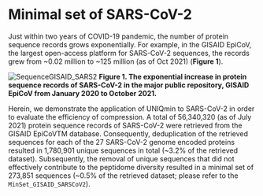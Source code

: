 # Minimal set of SARS-CoV-2

Just within two years of COVID-19 pandemic, the number of protein sequence records grows exponentially. For example, in the GISAID EpiCoV, the largest open-access platform for SARS-CoV-2 sequences, the records grew from ~0.02 million to ~125 million (as of Oct 2021) (**Figure 1**). 

![SequenceGISAID_SARS2](https://user-images.githubusercontent.com/51225708/144307768-58242690-8a89-48b8-aa80-8012a6e95027.png)
**Figure 1. The exponential increase in protein sequence records of SARS-CoV-2 in the major public repository, GISAID EpiCoV from January 2020 to October 2021.**

Herein, we demonstrate the application of UNIQmin to SARS-CoV-2 in order to evaluate the efficiency of compression. A total of 56,340,320 (as of July 2021) protein sequence records of SARS-CoV-2 were retrieved from the GISAID EpiCoVTM database. Consequently, deduplication of the retrieved sequences for each of the 27 SARS-CoV-2 genome encoded proteins resulted in 1,780,901 unique sequences in total (~3.2% of the retrieved dataset). Subsequently, the removal of unique sequences that did not effectively contribute to the peptidome diversity resulted in a minimal set of 273,851 sequences (~0.5% of the retrieved dataset; please refer to the `MinSet_GISAID_SARSCoV2`). 
